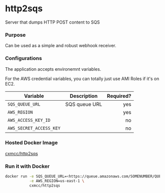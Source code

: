 # http2sqs
Server that dumps HTTP POST content to SQS

### Purpose
Can be used as a simple and robust webhook receiver.

### Configurations

The application accepts environemnt variables.

For the AWS credential variables, you can totally just use AMI Roles if it's on EC2.

| Variable                | Description   | Required?  |
| ----------------------- |:-------------:| ----------:|
| `SQS_QUEUE_URL`         | SQS queue URL | yes        |
| `AWS_REGION`            |               | yes        |
| `AWS_ACCESS_KEY_ID`     |               | no         |
| `AWS_SECRET_ACCESS_KEY` |               | no         |

### Hosted Docker Image

[cxmcc/http2sqs](https://hub.docker.com/r/cxmcc/http2sqs/)

### Run it with Docker
```bash
docker run -e SQS_QUEUE_URL=<https://queue.amazonaws.com/SOMENUMBER/QUEUE_NAME> \
           -e AWS_REGION=us-east-1 \
           cxmcc/http2sqs
```
